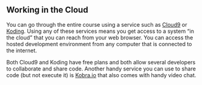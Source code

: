 ## Working in the Cloud

You can go through the entire course using a service such as [Cloud9](https://c9.io/) or [Koding](https://koding.com/). Using any of these services means you get access to a system “in the cloud” that you can reach from your web browser. You can access the hosted development environment from any computer that is connected to the internet. 

Both Cloud9 and Koding have free plans and both allow several developers to collaborate and share code. Another handy service you can use to share code (but not execute it) is [Kobra.io](https://kobra.io) that also comes with handy video chat. 